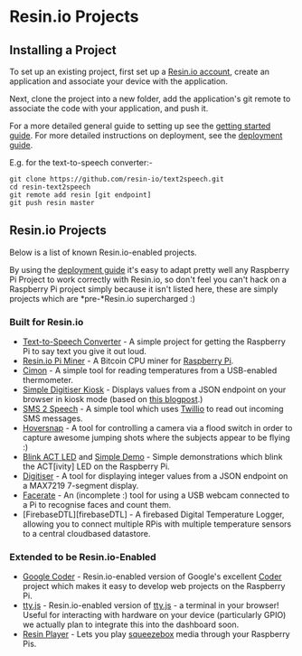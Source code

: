 # Resin.io Projects

## Installing a Project

To set up an existing project, first set up a [Resin.io account](http://alpha.resin.io/signup), create an application and associate your device with the application.

Next, clone the project into a new folder, add the application's git remote to associate the code with your application, and push it.

For a more detailed general guide to setting up see the
[getting started guide][getting-started]. For more detailed instructions on deployment, see the [deployment guide][deploy].

E.g. for the text-to-speech converter:-

```
git clone https://github.com/resin-io/text2speech.git
cd resin-text2speech
git remote add resin [git endpoint]
git push resin master
```

## Resin.io Projects

Below is a list of known Resin.io-enabled projects.

By using the [deployment guide][deploy] it's easy to adapt pretty well any
Raspberry Pi Project to work correctly with Resin.io, so don't feel you can't
hack on a Raspberry Pi project simply because it isn't listed here, these are
simply projects which are *pre-*Resin.io supercharged :)

### Built for Resin.io

* [Text-to-Speech Converter][text2speech] - A simple project for getting the
  Raspberry Pi to say text you give it out loud.
* [Resin.io Pi Miner][rpiminer] - A Bitcoin CPU miner for [Raspberry Pi][rpi].
* [Cimon][cimon] - A simple tool for reading temperatures from a USB-enabled
  thermometer.
* [Simple Digitiser Kiosk][digitiser-kiosk] - Displays values from a JSON
  endpoint on your browser in kiosk mode (based on [this blogpost][kiosk-post].)
* [SMS 2 Speech][sms2speech] - A simple tool which uses [Twillio][twillio] to
  read out incoming SMS messages.
* [Hoversnap][hoversnap] - A tool for controlling a camera via a flood switch in
  order to capture awesome jumping shots where the subjects appear to be flying :)
* [Blink ACT LED][blink-led] and [Simple Demo][simple-demo] - Simple
  demonstrations which blink the ACT[ivity] LED on the Raspberry Pi.
* [Digitiser][digitiser] - A tool for displaying integer values from a JSON
  endpoint on a MAX7219 7-segment display.
* [Facerate][facerate] - An (incomplete :) tool for using a USB webcam connected
  to a Pi to recognise faces and count them.
* [FirebaseDTL][firebaseDTL] - A firebased Digital Temperature Logger, allowing you to connect 
  multiple RPis with multiple temperature sensors to a central cloudbased datastore.


### Extended to be Resin.io-Enabled

* [Google Coder][coder-fork] - Resin.io-enabled version of Google's excellent
  [Coder][coder] project which makes it easy to develop web projects on the
  Raspberry Pi.
* [tty.js][ttyjs-fork] - Resin.io-enabled version of [tty.js][ttyjs] - a
  terminal in your browser! Useful for interacting with hardware on your device
  (particularly GPIO) we actually plan to integrate this into the dashboard
  soon.
* [Resin Player][resin-player] - Lets you play [squeezebox][squeezebox] media
  through your Raspberry Pis.

[deploy]:/pages/deployment.md

[rpi]:http://www.raspberrypi.org/

[getting-started]:/pages/gettingStarted.md
[text2speech]:https://github.com/resin-io/text2speech
[coder-fork]:https://github.com/resin-io/coder
[coder]:http://googlecreativelab.github.io/coder/
[ttyjs-fork]:https://github.com/resin-io/tty.js-resin
[ttyjs]:https://github.com/chjj/tty.js/
[rpiminer]:https://github.com/csquared/resin-piminer
[bitcoin]:http://en.wikipedia.org/wiki/Bitcoin
[resin-player]:https://bitbucket.org/lifeeth/resin_player/
[squeezebox]:http://www.mysqueezebox.com/index/Home
[cimon]:https://bitbucket.org/efwe/cimon
[digitiser-kiosk]:https://bitbucket.org/lifeeth/resin-kiosk
[kiosk-post]:http://blogs.wcode.org/2013/09/howto-boot-your-raspberry-pi-into-a-fullscreen-browser-kiosk/
[sms2speech]:https://github.com/alexandrosm/sms2speech
[twillio]:http://www.twilio.com/
[hoversnap]:https://github.com/resin-io/hoversnap
[blink-led]:https://github.com/csquared/resin-blink-act-led
[simple-demo]:https://github.com/csquared/resin-simple-demo
[digitiser]:http://github.com/lorenzo-stoakes/digitiser
[facerate]:https://github.com/lorenzo-stoakes/facerate
